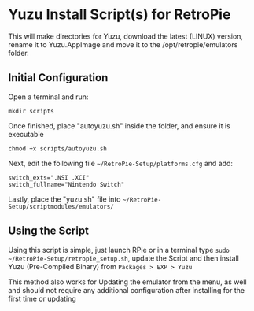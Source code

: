 # Yuzu Install Script(s) for RetroPie

This will make directories for Yuzu, download the latest (LINUX) version, rename it to Yuzu.AppImage and move it to the /opt/retropie/emulators folder.

## Initial Configuration
Open a terminal and run:
```
mkdir scripts
```
Once finished, place "autoyuzu.sh" inside the folder, and ensure it is executable
```
chmod +x scripts/autoyuzu.sh
```

Next, edit the following file `~/RetroPie-Setup/platforms.cfg` and add:

```
switch_exts=".NSI .XCI"
switch_fullname="Nintendo Switch"
```

Lastly, place the "yuzu.sh" file into `~/RetroPie-Setup/scriptmodules/emulators/`

## Using the Script

Using this script is simple, just launch RPie or in a terminal type `sudo ~/RetroPie-Setup/retropie_setup.sh`, update the Script and then install Yuzu (Pre-Compiled Binary) from `Packages > EXP > Yuzu`

This method also works for Updating the emulator from the menu, as well and should not require any additional configuration after installing for the first time or updating

